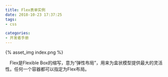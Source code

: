 ```yaml
---
title: Flex表单实例
date: 2018-10-23 17:37:25
tags:
- css

categories:
- 开发者手册
---
```


{% asset_img index.png %}  

&ensp;&ensp;Flex是Flexible Box的缩写，意为“弹性布局”，用来为盒状模型提供最大的灵活性。任何一个容器都可以指定为Flex布局。
<!-- more -->